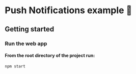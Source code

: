 # Push Notifications example 🔔

## Getting started

### Run the web app

#### From the root directory of the project run:

```npm start```


